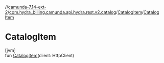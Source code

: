 //[camunda-7.14-ext-2](../../../index.md)/[com.hydra_billing.camunda.api.hydra.rest.v2.catalog](../index.md)/[CatalogItem](index.md)/[CatalogItem](-catalog-item.md)

# CatalogItem

[jvm]\
fun [CatalogItem](-catalog-item.md)(client: HttpClient)
